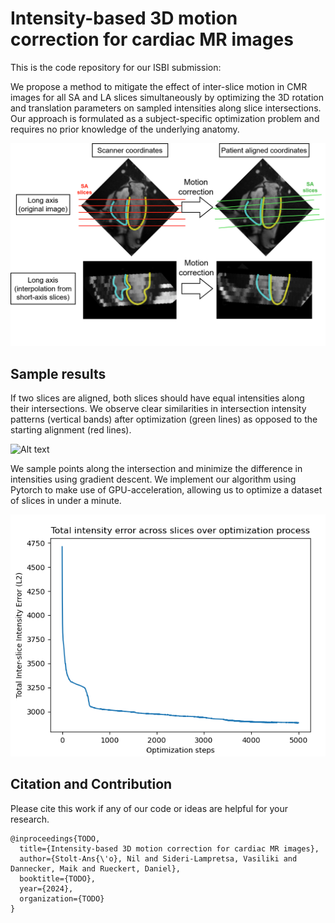 # Intensity-based 3D motion correction for cardiac MR images
This is the code repository for our ISBI submission: 



We propose a method to mitigate the effect of inter-slice motion in CMR images for all SA and LA slices simultaneously by optimizing the 3D rotation and translation parameters on sampled intensities along slice intersections. Our approach is formulated as a subject-specific optimization problem and requires no prior knowledge of the underlying anatomy.

![Alt text](images/4ch_alignment.drawio.png?raw=true "Diagram of short-axis slice alignment")



## Sample results

If two slices are aligned, both slices should have equal intensities along their intersections. We observe clear similarities in intersection intensity patterns (vertical bands) after optimization (green lines) as opposed to the starting alignment (red lines).

![Alt text](images/Sample_result_final.drawio.png?raw=true "Resulting intensity differences after slice alignment optimization")



We sample points along the intersection and minimize the difference in intensities using gradient descent. We implement our algorithm using Pytorch to make use of GPU-acceleration, allowing us to optimize a dataset of slices in under a minute.
 
![Alt text](images/Optimization.png?raw=true "Intensity difference error during optimization")



## Citation and Contribution

Please cite this work if any of our code or ideas are helpful for your research.

```
@inproceedings{TODO,
  title={Intensity-based 3D motion correction for cardiac MR images},
  author={Stolt-Ans{\'o}, Nil and Sideri-Lampretsa, Vasiliki and Dannecker, Maik and Rueckert, Daniel},
  booktitle={TODO},
  year={2024},
  organization={TODO}
}
```

